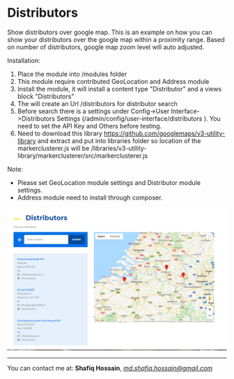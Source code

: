 # Distributors
Show distributors over google map.
This is an example on how you can show your distributors over the google map within a proximity range. Based on number of distributors, google map zoom level will auto adjusted.

Installation:
1. Place the module into /modules folder
2. This module require contributed GeoLocation and Address module
3. Install the module, it will install a content type "Distributor" and a views block "Distributors"
4. The will create an Url /distributors for distributor search
5. Before search there is a settings under Config->User Interface->Distributors Settings (/admin/config/user-interface/distributors ). You need to set the API Key and Others before testing.
6. Need to download this library https://github.com/googlemaps/v3-utility-library and extract and put into libraries folder so location of the markerclusterer.js will be /libraries/v3-utility-library/markerclusterer/src/markerclusterer.js

Note: 
- Please set GeoLocation module settings and Distributor module settings.
- Address module need to install through composer.

<img src="screenshot.jpg" alt="Distributors" />

---------------------------------------------------------------
You can contact me at: <strong>Shafiq Hossain</strong>, <em>md.shafiq.hossain@gmail.com</em>